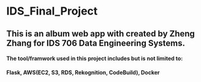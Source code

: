 # IDS_Final_Project

## This is an album web app with created by Zheng Zhang for IDS 706 Data Engineering Systems.
#### The tool/framwork used in this project includes but is not limited to:
#### Flask, AWS(EC2, S3, RDS, Rekognition, CodeBuild), Docker

